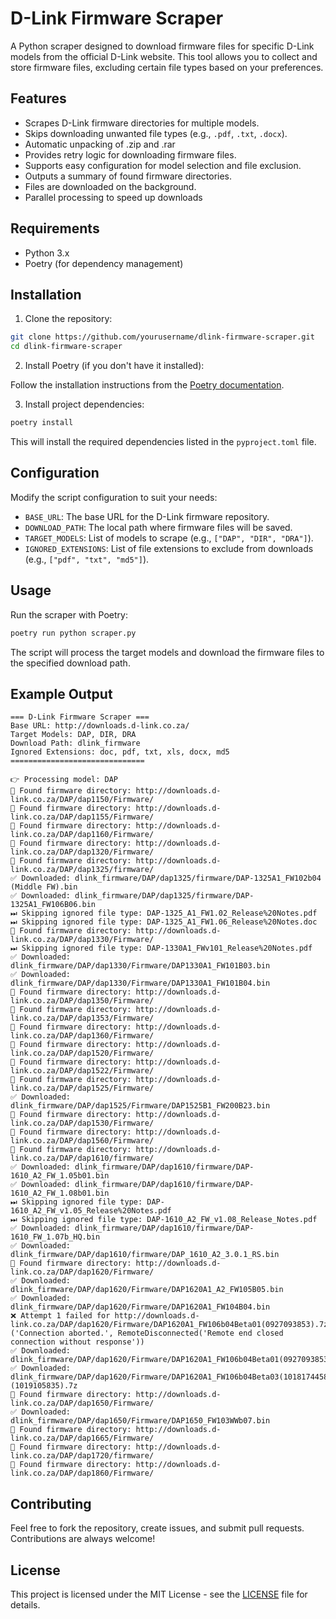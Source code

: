 
# D-Link Firmware Scraper

A Python scraper designed to download firmware files for specific D-Link models from the official D-Link website. This tool allows you to collect and store firmware files, excluding certain file types based on your preferences.

## Features

- Scrapes D-Link firmware directories for multiple models.
- Skips downloading unwanted file types (e.g., `.pdf`, `.txt`, `.docx`).
- Automatic unpacking of .zip and .rar
- Provides retry logic for downloading firmware files.
- Supports easy configuration for model selection and file exclusion.
- Outputs a summary of found firmware directories.
- Files are downloaded on the background.
- Parallel processing to speed up downloads

## Requirements

- Python 3.x
- Poetry (for dependency management)

## Installation

1. Clone the repository:

```bash
git clone https://github.com/yourusername/dlink-firmware-scraper.git
cd dlink-firmware-scraper
```

2. Install Poetry (if you don't have it installed):

Follow the installation instructions from the [Poetry documentation](https://python-poetry.org/docs/#installation).

3. Install project dependencies:

```bash
poetry install
```

This will install the required dependencies listed in the `pyproject.toml` file.

## Configuration

Modify the script configuration to suit your needs:

- `BASE_URL`: The base URL for the D-Link firmware repository.
- `DOWNLOAD_PATH`: The local path where firmware files will be saved.
- `TARGET_MODELS`: List of models to scrape (e.g., `["DAP", "DIR", "DRA"]`).
- `IGNORED_EXTENSIONS`: List of file extensions to exclude from downloads (e.g., `["pdf", "txt", "md5"]`).

## Usage

Run the scraper with Poetry:

```bash
poetry run python scraper.py
```

The script will process the target models and download the firmware files to the specified download path.

## Example Output

```
=== D-Link Firmware Scraper ===
Base URL: http://downloads.d-link.co.za/
Target Models: DAP, DIR, DRA
Download Path: dlink_firmware
Ignored Extensions: doc, pdf, txt, xls, docx, md5
==============================

👉 Processing model: DAP
📁 Found firmware directory: http://downloads.d-link.co.za/DAP/dap1150/Firmware/
📁 Found firmware directory: http://downloads.d-link.co.za/DAP/dap1155/Firmware/
📁 Found firmware directory: http://downloads.d-link.co.za/DAP/dap1160/Firmware/
📁 Found firmware directory: http://downloads.d-link.co.za/DAP/dap1320/Firmware/
📁 Found firmware directory: http://downloads.d-link.co.za/DAP/dap1325/firmware/
✅ Downloaded: dlink_firmware/DAP/dap1325/firmware/DAP-1325A1_FW102b04 (Middle FW).bin
✅ Downloaded: dlink_firmware/DAP/dap1325/firmware/DAP-1325A1_FW106B06.bin
⏭ Skipping ignored file type: DAP-1325_A1_FW1.02_Release%20Notes.pdf
⏭ Skipping ignored file type: DAP-1325_A1_FW1.06_Release%20Notes.doc
📁 Found firmware directory: http://downloads.d-link.co.za/DAP/dap1330/Firmware/
⏭ Skipping ignored file type: DAP-1330A1_FWv101_Release%20Notes.pdf
✅ Downloaded: dlink_firmware/DAP/dap1330/Firmware/DAP1330A1_FW101B03.bin
✅ Downloaded: dlink_firmware/DAP/dap1330/Firmware/DAP1330A1_FW101B04.bin
📁 Found firmware directory: http://downloads.d-link.co.za/DAP/dap1350/Firmware/
📁 Found firmware directory: http://downloads.d-link.co.za/DAP/dap1353/Firmware/
📁 Found firmware directory: http://downloads.d-link.co.za/DAP/dap1360/Firmware/
📁 Found firmware directory: http://downloads.d-link.co.za/DAP/dap1520/Firmware/
📁 Found firmware directory: http://downloads.d-link.co.za/DAP/dap1522/Firmware/
📁 Found firmware directory: http://downloads.d-link.co.za/DAP/dap1525/Firmware/
✅ Downloaded: dlink_firmware/DAP/dap1525/Firmware/DAP1525B1_FW200B23.bin
📁 Found firmware directory: http://downloads.d-link.co.za/DAP/dap1530/Firmware/
📁 Found firmware directory: http://downloads.d-link.co.za/DAP/dap1560/Firmware/
📁 Found firmware directory: http://downloads.d-link.co.za/DAP/dap1610/firmware/
✅ Downloaded: dlink_firmware/DAP/dap1610/firmware/DAP-1610_A2_FW_1.05b01.bin
✅ Downloaded: dlink_firmware/DAP/dap1610/firmware/DAP-1610_A2_FW_1.08b01.bin
⏭ Skipping ignored file type: DAP-1610_A2_FW_v1.05_Release%20Notes.pdf
⏭ Skipping ignored file type: DAP-1610_A2_FW_v1.08_Release_Notes.pdf
✅ Downloaded: dlink_firmware/DAP/dap1610/firmware/DAP-1610_FW_1.07b_HQ.bin
✅ Downloaded: dlink_firmware/DAP/dap1610/firmware/DAP_1610_A2_3.0.1_RS.bin
📁 Found firmware directory: http://downloads.d-link.co.za/DAP/dap1620/Firmware/
✅ Downloaded: dlink_firmware/DAP/dap1620/Firmware/DAP1620A1_A2_FW105B05.bin
✅ Downloaded: dlink_firmware/DAP/dap1620/Firmware/DAP1620A1_FW104B04.bin
❌ Attempt 1 failed for http://downloads.d-link.co.za/DAP/dap1620/Firmware/DAP1620A1_FW106b04Beta01(0927093853).7z: ('Connection aborted.', RemoteDisconnected('Remote end closed connection without response'))
✅ Downloaded: dlink_firmware/DAP/dap1620/Firmware/DAP1620A1_FW106b04Beta01(0927093853).7z
✅ Downloaded: dlink_firmware/DAP/dap1620/Firmware/DAP1620A1_FW106b04Beta03(1018174458)(1019105835).7z
📁 Found firmware directory: http://downloads.d-link.co.za/DAP/dap1650/Firmware/
✅ Downloaded: dlink_firmware/DAP/dap1650/Firmware/DAP1650_FW103WWb07.bin
📁 Found firmware directory: http://downloads.d-link.co.za/DAP/dap1665/Firmware/
📁 Found firmware directory: http://downloads.d-link.co.za/DAP/dap1720/firmware/
📁 Found firmware directory: http://downloads.d-link.co.za/DAP/dap1860/Firmware/
```

## Contributing

Feel free to fork the repository, create issues, and submit pull requests. Contributions are always welcome!

## License

This project is licensed under the MIT License - see the [LICENSE](LICENSE) file for details.
